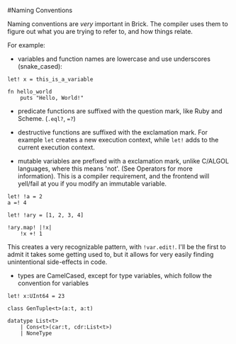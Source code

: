 #Naming Conventions

Naming conventions are _very_ important in Brick. The compiler uses them to figure out what you are trying to refer to, and how things relate.



For example:

- variables and function names are lowercase and use underscores (snake_cased): 

```brick
let! x = this_is_a_variable

fn hello_world
    puts "Hello, World!"
```

- predicate functions are suffixed with the question mark, like Ruby and Scheme. (`.eql?`, `=?`)

- destructive functions are suffixed with the exclamation mark. For example `let` creates a new execution context, while `let!` adds to the current execution context.

- mutable variables are prefixed with a exclamation mark, unlike C/ALGOL languages, where this means 'not'. (See Operators for more information). This is a compiler requirement, and the frontend will yell/fail at you if you modify an immutable variable.

```brick
let! !a = 2
a =! 4

let! !ary = [1, 2, 3, 4]

!ary.map! |!x|
    !x +! 1
```
This creates a very recognizable pattern, with `!var.edit!`. I'll be the first to admit it takes some getting used to, but it allows for very easily finding unintentional side-effects in code.

-  types are CamelCased, except for type variables, which follow the convention for variables

```brick
let! x:UInt64 = 23

class GenTuple<t>(a:t, a:t)

datatype List<t>
    | Cons<t>(car:t, cdr:List<t>)
    | NoneType
```